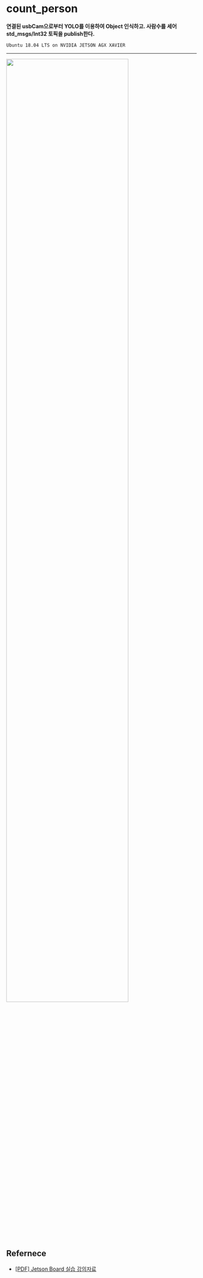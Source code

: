 # <a href="https://github.com/20170375/count_person" style="text-decoration: none">count_person</a>

**연결된 usbCam으로부터 YOLO를 이용하여 Object 인식하고. 사람수를 세어 std_msgs/Int32 토픽을 publish한다.**

    Ubuntu 18.04 LTS on NVIDIA JETSON AGX XAVIER
<hr/>

<img src="https://user-images.githubusercontent.com/62216628/119596640-88e3f500-be1a-11eb-9433-369c1b09a1dd.png" width="80%" align="center">

## Refernece 
+ [[PDF] Jetson Board 실습 강의자료](https://github.com/20170375/count_person/blob/master/JetSon%20Board%20YOLO%20darknet.pdf)
